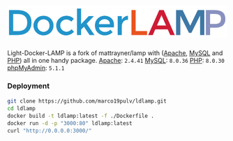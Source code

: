 # ![Light-Docker-LAMP][logo]
Light-Docker-LAMP is a fork of mattrayner/lamp with ([Apache][apache], [MySQL][mysql] and [PHP][php]) all in one handy package.
[Apache][apache]: `2.4.41`
[MySQL][mysql]: `8.0.36`
[PHP][php]: `8.0.30`
[phpMyAdmin][phpmyadmin]: `5.1.1`

<!-- END doctoc generated TOC please keep comment here to allow auto update -->

### Deployment
```bash
git clone https://github.com/marco19pulv/ldlamp.git
cd ldlamp
docker build -t ldlamp:latest -f ./Dockerfile .
docker run -d -p "3000:80" ldlamp:latest
curl "http://0.0.0.0:3000/"
```

[logo]: logo.svg

[apache]: http://www.apache.org/
[mysql]: https://www.mysql.com/
[php]: http://php.net/
[phpmyadmin]: https://www.phpmyadmin.net/